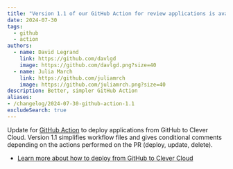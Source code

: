 ```yaml
---
title: "Version 1.1 of our GitHub Action for review applications is available"
date: 2024-07-30
tags:
  - github
  - action
authors:
  - name: David Legrand
    link: https://github.com/davlgd
    image: https://github.com/davlgd.png?size=40
  - name: Julia March
    link: https://github.com/juliamrch
    image: https://github.com/juliamrch.png?size=40
description: Better, simpler GitHub Action
aliases:
- /changelog/2024-07-30-github-action-1.1
excludeSearch: true
---
```


Update for [GitHub Action](https://github.com/marketplace/actions/clever-cloud-review-app-on-prs) to deploy applications from GitHub to Clever Cloud. Version 1.1 simplifies workflow files and gives conditional comments depending on the actions performed on the PR (deploy, update, delete).

- [Learn more about how to deploy from GitHub to Clever Cloud](/developers/doc/ci-cd/github/)